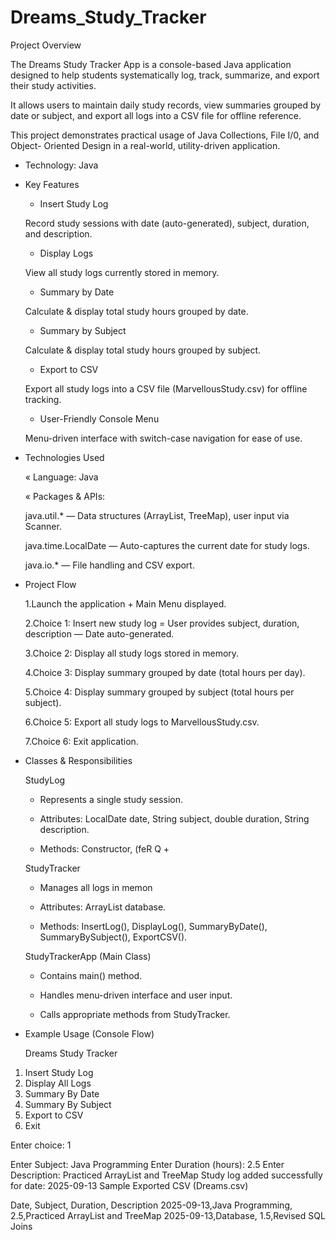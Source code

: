 # Dreams_Study_Tracker


Project Overview

The Dreams Study Tracker App is a console-based Java application designed to
help students systematically log, track, summarize, and export their study activities.

It allows users to maintain daily study records, view summaries grouped by date or
subject, and export all logs into a CSV file for offline reference.

This project demonstrates practical usage of Java Collections, File I/0, and Object-
Oriented Design in a real-world, utility-driven application.

+ Technology: Java

* Key Features

   * Insert Study Log 
   
   Record study sessions with date (auto-generated), subject, duration, and description.
   
   * Display Logs
   
   View all study logs currently stored in memory.
   
   * Summary by Date
   
   Calculate & display total study hours grouped by date.
   
   * Summary by Subject
   
   Calculate & display total study hours grouped by subject.
   
   * Export to CSV
   
   Export all study logs into a CSV file (MarvellousStudy.csv) for offline
   tracking.
   
   
   * User-Friendly Console Menu
   
   Menu-driven interface with switch-case navigation for ease of use.


+ Technologies Used
  
   « Language: Java

   « Packages & APIs:

     java.util.* — Data structures (ArrayList, TreeMap), user input via Scanner.

     java.time.LocalDate — Auto-captures the current date for study logs.

     java.io.* — File handling and CSV export.

+ Project Flow

     1.Launch the application + Main Menu displayed.
  
     2.Choice 1: Insert new study log = User provides subject, duration, description — Date
       auto-generated.
  
     3.Choice 2: Display all study logs stored in memory.
  
     4.Choice 3: Display summary grouped by date (total hours per day).
  
     5.Choice 4: Display summary grouped by subject (total hours per subject).
  
     6.Choice 5: Export all study logs to MarvellousStudy.csv.
  
     7.Choice 6: Exit application.

+ Classes & Responsibilities

  StudyLog

   * Represents a single study session.
   
   * Attributes: LocalDate date, String subject, double duration, String description.

   * Methods: Constructor, (feR Q +

  StudyTracker

   * Manages all logs in memon

   * Attributes: ArrayList<StudylLog> database.

   * Methods: InsertLog(), DisplayLog(), SummaryByDate(), SummaryBySubject(),
     ExportCSV().

  StudyTrackerApp (Main Class)

   * Contains main() method.

   * Handles menu-driven interface and user input.
   
   * Calls appropriate methods from StudyTracker.


+ Example Usage (Console Flow)

  Dreams Study Tracker
1. Insert Study Log
2. Display All Logs
3. Summary By Date
4. Summary By Subject
5. Export to CSV
6. Exit

Enter choice: 1

Enter Subject: Java Programming
Enter Duration (hours): 2.5
Enter Description: Practiced ArrayList and TreeMap
Study log added successfully for date: 2025-09-13
Sample Exported CSV (Dreams.csv)

Date, Subject, Duration, Description
2025-09-13,Java Programming, 2.5,Practiced ArrayList and TreeMap
2025-09-13,Database, 1.5,Revised SQL Joins
